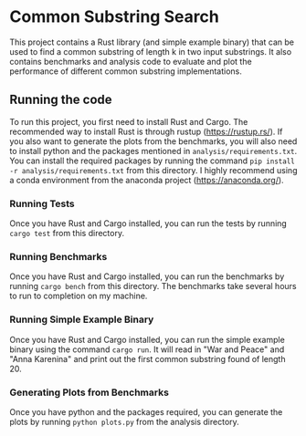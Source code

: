 # Common Substring Search
This project contains a Rust library (and simple example binary) that can be used to find a common substring of length
k in two input substrings. It also contains benchmarks and analysis code to evaluate and plot the performance of 
different common substring implementations.

## Running the code
To run this project, you first need to install Rust and Cargo. The recommended way to install Rust is through rustup
(https://rustup.rs/). If you also want to generate the plots from the benchmarks, you will also need to install python
and the packages mentioned in `analysis/requirements.txt`. You can install the required packages by running the command
`pip install -r analysis/requirements.txt` from this directory. I highly recommend using a conda environment from the
anaconda project (https://anaconda.org/).

### Running Tests
Once you have Rust and Cargo installed, you can run the tests by running `cargo test` from this directory.

### Running Benchmarks
Once you have Rust and Cargo installed, you can run the benchmarks by running `cargo bench` from this directory. The
benchmarks take several hours to run to completion on my machine.

### Running Simple Example Binary
Once you have Rust and Cargo installed, you can run the simple example binary using the command `cargo run`. It will
read in "War and Peace" and "Anna Karenina" and print out the first common substring found of length 20.

### Generating Plots from Benchmarks
Once you have python and the packages required, you can generate the plots by running `python plots.py` from the
analysis directory.
